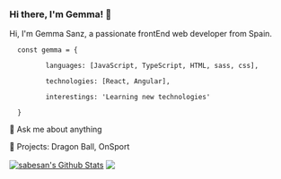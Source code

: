 ### Hi there, I'm Gemma! 👋

Hi, I'm Gemma Sanz, a passionate frontEnd web developer from Spain.

      const gemma = {

             languages: [JavaScript, TypeScript, HTML, sass, css],
  
             technologies: [React, Angular],
  
             interestings: 'Learning new technologies'
  
      }

💬 Ask me about anything

🔭 Projects: Dragon Ball, OnSport

<a href="https://github.com/sabesansathananthan">
<img align="center" alt="sabesan's Github Stats" src="https://github-readme-stats.codestackr.vercel.app/api?username=sabesansathananthan&show_icons=true&hide_border=true&count_private=true&include_all_commits=true&theme=radical" /></a>

<a href="https://github.com/sabesansathananthan">
  <img align="center" src="https://github-readme-stats.anuraghazra1.vercel.app/api/top-langs/?username=sabesansathananthan&layout=compact&theme=radical" />
</a>

<!--
**gemmas95/gemmas95** is a ✨ _special_ ✨ repository because its `README.md` (this file) appears on your GitHub profile.

Here are some ideas to get you started:

- 🔭 I’m currently working on ...
- 🌱 I’m currently learning ...
- 👯 I’m looking to collaborate on ...
- 🤔 I’m looking for help with ...
- 💬 Ask me about ...
- 📫 How to reach me: ...
- 😄 Pronouns: ...
- ⚡ Fun fact: ...
-->
